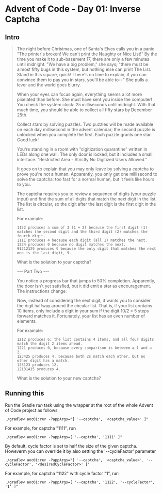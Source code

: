 # Advent of Code - Day 01: Inverse Captcha

## Intro

> The night before Christmas, one of Santa's Elves calls you in a panic. "The printer's broken! We can't print the Naughty or Nice List!" By the time you make it to sub-basement 17, there are only a few minutes until midnight. "We have a big problem," she says; "there must be almost fifty bugs in this system, but nothing else can print The List. Stand in this square, quick! There's no time to explain; if you can convince them to pay you in stars, you'll be able to--" She pulls a lever and the world goes blurry.
>
> When your eyes can focus again, everything seems a lot more pixelated than before. She must have sent you inside the computer! You check the system clock: 25 milliseconds until midnight. With that much time, you should be able to collect all fifty stars by December 25th.
>
> Collect stars by solving puzzles. Two puzzles will be made available on each day millisecond in the advent calendar; the second puzzle is unlocked when you complete the first. Each puzzle grants one star. Good luck!
>
> You're standing in a room with "digitization quarantine" written in LEDs along one wall. The only door is locked, but it includes a small interface. "Restricted Area - Strictly No Digitized Users Allowed."
>
> It goes on to explain that you may only leave by solving a captcha to prove you're not a human. Apparently, you only get one millisecond to solve the captcha: too fast for a normal human, but it feels like hours to you.
>
> The captcha requires you to review a sequence of digits (your puzzle input) and find the sum of all digits that match the next digit in the list. The list is circular, so the digit after the last digit is the first digit in the list.
>
> For example:
>
>     1122 produces a sum of 3 (1 + 2) because the first digit (1) matches the second digit and the third digit (2) matches the fourth digit.
>     1111 produces 4 because each digit (all 1) matches the next.
>     1234 produces 0 because no digit matches the next.
>     91212129 produces 9 because the only digit that matches the next one is the last digit, 9.
>
> What is the solution to your captcha?
>
> --- Part Two ---
>
> You notice a progress bar that jumps to 50% completion. Apparently, the door isn't yet satisfied, but it did emit a star as encouragement. The instructions change:
>
> Now, instead of considering the next digit, it wants you to consider the digit halfway around the circular list. That is, if your list contains 10 items, only include a digit in your sum if the digit 10/2 = 5 steps forward matches it. Fortunately, your list has an even number of elements.
>
> For example:
>
>     1212 produces 6: the list contains 4 items, and all four digits match the digit 2 items ahead.
>     1221 produces 0, because every comparison is between a 1 and a 2.
>     123425 produces 4, because both 2s match each other, but no other digit has a match.
>     123123 produces 12.
>     12131415 produces 4.
>
>  What is the solution to your new captcha?


## Running this

Run the Gradle _run_ task using the wrapper at the root of the whole Advent of Code project as follows
```
./gradlew aoc01:run -PappArgs="[ '--captcha', '<captcha_value>' ]"
```
For example, for captcha "1111", run
```
./gradlew aoc01:run -PappArgs=[ '--captcha', '1111' ]"
```

By default, cycle factor is set to half the size of the given captcha. Howeverm you can override it by also setting the '--cycleFactor' parameter
```
./gradlew aoc01:run -PappArgs="[ '--captcha', '<captcha_value>', '--cycleFactor', '<desiredCycleFactor>' ]"
```
For example, for captcha "1122" with cycle factor "1", run
```
./gradlew aoc01:run -PappArgs=[ '--captcha', '1122', '--cycleFactor', '1' ]"
```